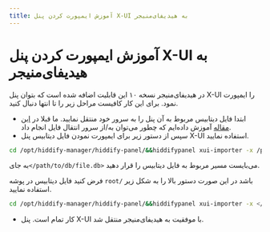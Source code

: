 ```yaml
---
title: آموزش ایمپورت کردن پنل X-UI به هیدیفای‌منیجر
---
```


# آموزش ایمپورت کردن پنل X-UI به هیدیفای‌منیجر

در هیدیفای‌منیجر نسخه ۱۰ این قابلیت اضافه شده است که بتوان پنل X-UI را ایمپورت نمود. برای این کار کافیست مراحل زیر را تا انتها دنبال کنید.
- ابتدا فایل دیتابیس مربوط به آن پنل را به سرور خود منتقل نمایید. ما قبلا در [این مقاله](/fa/manager/basic-concepts-and-troubleshooting/How-to-transfer-files-between-a-server-and-a-computer/) آموزش داده‌ایم که چطور می‌توان به/از سرور انتقال فایل انجام داد.
- سپس از دستور زیر برای ایمپورت نمودن فایل دیتابیس پنل X-UI استفاده نمایید.
<div dir="ltr">

```bash
cd /opt/hiddify-manager/hiddify-panel/&&hiddifypanel xui-importer -x /path/to/db/file.db
```
</div>

  به جای`</path/to/db/file.db>` می‌بایست مسیر مربوط به فایل دیتابیس را قرار دهید. 
  
  فرض کنید فایل دیتابیس در پوشه `root/` باشد در این صورت دستور بالا را به شکل زیر استفاده نمایید.
<div dir="ltr">

```bash
cd /opt/hiddify-manager/hiddify-panel/&&hiddifypanel xui-importer -x </root/file.db>
```
</div>

- کار تمام است. پنل X-UI با موفقیت به هیدیفای‌منیجر منتقل شد.
